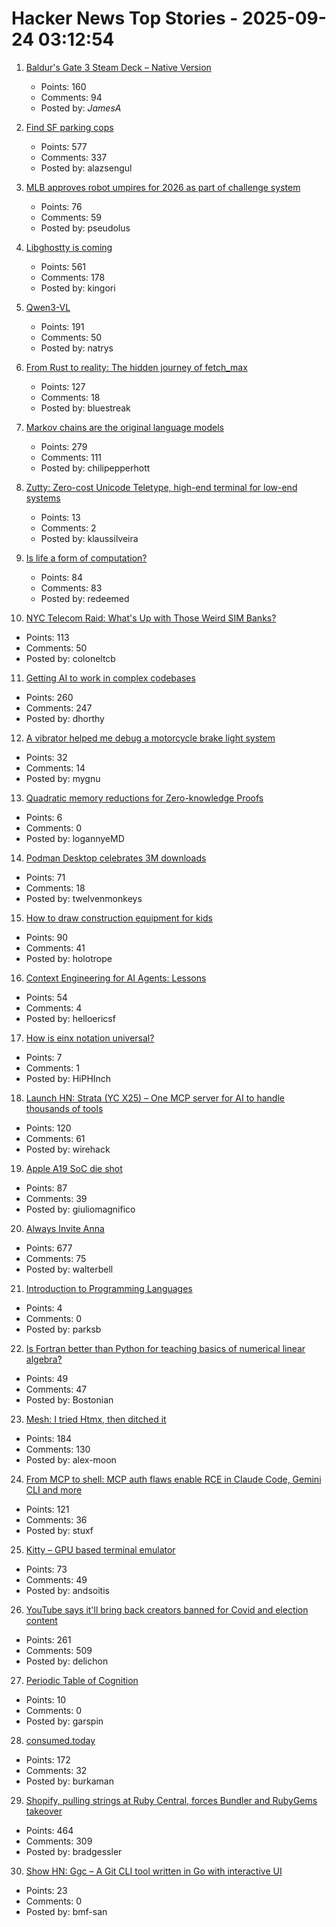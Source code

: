 # Hacker News Top Stories - 2025-09-24 03:12:54

1. [Baldur's Gate 3 Steam Deck – Native Version](https://larian.com/support/faqs/steam-deck-native-version_121)
   - Points: 160
   - Comments: 94
   - Posted by: _JamesA_

2. [Find SF parking cops](https://walzr.com/sf-parking/)
   - Points: 577
   - Comments: 337
   - Posted by: alazsengul

3. [MLB approves robot umpires for 2026 as part of challenge system](https://www.espn.com/mlb/story/_/id/46357017/mlb-approves-robot-umpires-2026-part-challenge-system)
   - Points: 76
   - Comments: 59
   - Posted by: pseudolus

4. [Libghostty is coming](https://mitchellh.com/writing/libghostty-is-coming)
   - Points: 561
   - Comments: 178
   - Posted by: kingori

5. [Qwen3-VL](https://qwen.ai/blog?id=99f0335c4ad9ff6153e517418d48535ab6d8afef&from=research.latest-advancements-list)
   - Points: 191
   - Comments: 50
   - Posted by: natrys

6. [From Rust to reality: The hidden journey of fetch_max](https://questdb.com/blog/rust-fetch-max-compiler-journey/)
   - Points: 127
   - Comments: 18
   - Posted by: bluestreak

7. [Markov chains are the original language models](https://elijahpotter.dev/articles/markov_chains_are_the_original_language_models)
   - Points: 279
   - Comments: 111
   - Posted by: chilipepperhott

8. [Zutty: Zero-cost Unicode Teletype, high-end terminal for low-end systems](https://git.hq.sig7.se/zutty.git)
   - Points: 13
   - Comments: 2
   - Posted by: klaussilveira

9. [Is life a form of computation?](https://thereader.mitpress.mit.edu/is-life-a-form-of-computation/)
   - Points: 84
   - Comments: 83
   - Posted by: redeemed

10. [NYC Telecom Raid: What's Up with Those Weird SIM Banks?](https://tedium.co/2025/09/23/secret-service-raid-sim-bank-telecom-hardware/)
   - Points: 113
   - Comments: 50
   - Posted by: coloneltcb

11. [Getting AI to work in complex codebases](https://github.com/humanlayer/advanced-context-engineering-for-coding-agents/blob/main/ace-fca.md)
   - Points: 260
   - Comments: 247
   - Posted by: dhorthy

12. [A vibrator helped me debug a motorcycle brake light system](https://bikesafe.me/blogs/news/how-a-vibrator-helped-me-debug-a-motorcycle-brake-light-system)
   - Points: 32
   - Comments: 14
   - Posted by: mygnu

13. [Quadratic memory reductions for Zero-knowledge Proofs](https://github.com/logannye/space-efficient-zero-knowledge-proofs)
   - Points: 6
   - Comments: 0
   - Posted by: logannyeMD

14. [Podman Desktop celebrates 3M downloads](https://podman-desktop.io/blog/3-million)
   - Points: 71
   - Comments: 18
   - Posted by: twelvenmonkeys

15. [How to draw construction equipment for kids](https://alyssarosenberg.substack.com/p/how-to-draw-construction-equipment)
   - Points: 90
   - Comments: 41
   - Posted by: holotrope

16. [Context Engineering for AI Agents: Lessons](https://manus.im/blog/Context-Engineering-for-AI-Agents-Lessons-from-Building-Manus)
   - Points: 54
   - Comments: 4
   - Posted by: helloericsf

17. [How is einx notation universal?](https://einx.readthedocs.io/en/stable/faq/universal.html)
   - Points: 7
   - Comments: 1
   - Posted by: HiPHInch

18. [Launch HN: Strata (YC X25) – One MCP server for AI to handle thousands of tools](undefined)
   - Points: 120
   - Comments: 61
   - Posted by: wirehack

19. [Apple A19 SoC die shot](https://chipwise.tech/our-portfolio/apple-a19-dieshot/)
   - Points: 87
   - Comments: 39
   - Posted by: giuliomagnifico

20. [Always Invite Anna](https://sharif.io/anna-alexei)
   - Points: 677
   - Comments: 75
   - Posted by: walterbell

21. [Introduction to Programming Languages](https://hjaem.info/itpl)
   - Points: 4
   - Comments: 0
   - Posted by: parksb

22. [Is Fortran better than Python for teaching basics of numerical linear algebra?](https://loiseaujc.github.io/posts/blog-title/fortran_vs_python.html)
   - Points: 49
   - Comments: 47
   - Posted by: Bostonian

23. [Mesh: I tried Htmx, then ditched it](https://ajmoon.com/posts/mesh-i-tried-htmx-then-ditched-it)
   - Points: 184
   - Comments: 130
   - Posted by: alex-moon

24. [From MCP to shell: MCP auth flaws enable RCE in Claude Code, Gemini CLI and more](https://verialabs.com/blog/from-mcp-to-shell/)
   - Points: 121
   - Comments: 36
   - Posted by: stuxf

25. [Kitty – GPU based terminal emulator](https://sw.kovidgoyal.net/kitty/)
   - Points: 73
   - Comments: 49
   - Posted by: andsoitis

26. [YouTube says it'll bring back creators banned for Covid and election content](https://www.businessinsider.com/youtube-reinstate-channels-banned-over-covid-content-policies-2025-9)
   - Points: 261
   - Comments: 509
   - Posted by: delichon

27. [Periodic Table of Cognition](https://kk.org/thetechnium/the-periodic-table-of-cognition/)
   - Points: 10
   - Comments: 0
   - Posted by: garspin

28. [consumed.today](https://consumed.today/)
   - Points: 172
   - Comments: 32
   - Posted by: burkaman

29. [Shopify, pulling strings at Ruby Central, forces Bundler and RubyGems takeover](https://joel.drapper.me/p/rubygems-takeover/)
   - Points: 464
   - Comments: 309
   - Posted by: bradgessler

30. [Show HN: Ggc – A Git CLI tool written in Go with interactive UI](https://github.com/bmf-san/ggc/releases/tag/v6.0.0)
   - Points: 23
   - Comments: 0
   - Posted by: bmf-san

